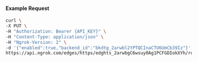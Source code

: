 <!-- Code generated for API Clients. DO NOT EDIT. -->

#### Example Request

```bash
curl \
-X PUT \
-H "Authorization: Bearer {API_KEY}" \
-H "Content-Type: application/json" \
-H "Ngrok-Version: 2" \
-d '{"enabled":true,"backend_id":"bkdtg_2arwbl2YPTQCInaCTU6UmCb39Iz"}' \
https://api.ngrok.com/edges/https/edghts_2arwbgC6wsuy0Ag1PCFGDIokXYh/routes/edghtsrt_2arwbiSVZGbhocLt0yGXgUZRc5e/backend
```

